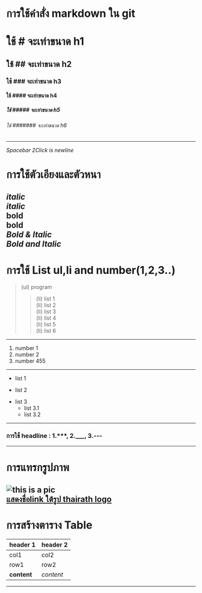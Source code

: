 # การใช้คำสั่ง markdown ใน git  
# ใช้ # จะเท่าขนาด h1  
## ใช้ ## จะเท่าขนาด h2  
### ใช้ ### จะเท่าขนาด h3  
#### ใช้ #### จะเท่าขนาด h4  
##### ใช้ ##### จะเท่าขนาด h5  
###### ใช้ ####### จะเท่าขนาด h6  
---  
*Spacebar 2Click is newline*  
# การใช้ตัวเอียงและตัวหนา #  
*italic*   
_italic_  
**bold**  
__bold__  
*__Bold & Italic__*  
**_Bold and Italic_**  
---  
# การใช้ List ul,li and number(1,2,3..)  
>(ul)  program
>>(li)  list 1  
>>(li)  list 2  
>>(li)  list 3  
>>(li)  list 4  
>>(li)  list 5  
>>(li)  list 6  
---  
1. number 1  
22.  number 2  
332434.    number 455  
---  
+ list 1
- list 2
* list 3  
  * list 3.1
  * list 3.2  
---  
### การใช้้ headline : 1.***, 2.___, 3.---  
---   
# การแทรกรูปภาพ  
![this is a pic](https://user-images.githubusercontent.com/25115342/34331445-78c744c2-e959-11e7-8bfe-71db8b1fd267.png)  
[แสดงชื่อlink ใต้รูป thairath logo](https://user-images.githubusercontent.com/25115342/34331445-78c744c2-e959-11e7-8bfe-71db8b1fd267.png)  
----  
# การสร้างตาราง Table  
| header 1 | header 2 |  
--|--  
| col1 | col2 |  
| row1 | row2 |  
| **content** | _content_ |  
---  







